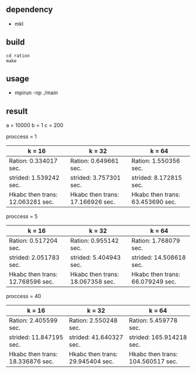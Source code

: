 ## dependency
- mkl

## build
```shell
cd ration
make
```

## usage
- mpirun -np <nprocs> ./main

## result
a = 10000
b = 1
c = 200

proccess = 1

| k = 16                           | k = 32                           | k = 64                           |
| ---------------------            | ------------------------------   | ----------------------           |
| Ration: 0.334017 sec.            | Ration: 0.649661 sec.            | Ration: 1.550356 sec.            |
| strided: 1.539242 sec.           | strided: 3.757301 sec.           | strided: 8.172815 sec.           |
| Hkabc then trans: 12.063281 sec. | Hkabc then trans: 17.166926 sec. | Hkabc then trans: 63.453690 sec. |

proccess = 5

| k = 16                           | k = 32                           | k = 64                           |
| ---------------------            | ------------------------------   | ----------------------           |
| Ration: 0.517204 sec.            | Ration: 0.955142 sec.            | Ration: 1.768079 sec.            |
| strided: 2.051783 sec.           | strided: 5.404943 sec.           | strided: 14.508618 sec.          |
| Hkabc then trans: 12.768596 sec. | Hkabc then trans: 18.067358 sec. | Hkabc then trans: 66.079249 sec. |

proccess = 40

| k = 16                           | k = 32                           | k = 64                           |
| ---------------------            | ------------------------------   | ----------------------           |
| Ration: 2.405599 sec.            | Ration: 2.550248 sec.            | Ration: 5.459778 sec.           |
| strided: 11.847195 sec.          | strided: 41.640327 sec.          | strided: 165.914218 sec.         |
| Hkabc then trans: 18.336876 sec. | Hkabc then trans: 29.945404 sec. | Hkabc then trans: 104.560517 sec.|
